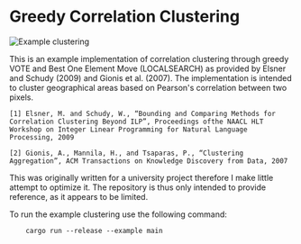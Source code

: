 # Greedy Correlation Clustering
 
![Example clustering](https://github.com/CheezBarger/correlation-clustering/blob/master/examples/example_clustering.png)

This is an example implementation of correlation clustering through greedy VOTE and Best One Element Move (LOCALSEARCH) as provided by Elsner and Schudy (2009) and Gionis et al. (2007). The implementation is intended to cluster geographical areas based on Pearson's correlation between two pixels.

`[1] Elsner, M. and Schudy, W., “Bounding and Comparing Methods for Correlation Clustering Beyond ILP”, Proceedings ofthe NAACL HLT Workshop on Integer Linear Programming for Natural Language Processing, 2009`

`[2] Gionis, A., Mannila, H., and Tsaparas, P., “Clustering Aggregation”, ACM Transactions on Knowledge Discovery from Data, 2007`

This was originally written for a university project therefore I make little attempt to optimize it. The repository is thus only intended to provide reference, as it appears to be limited.

To run the example clustering use the following command:

```
    cargo run --release --example main
```
